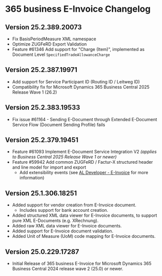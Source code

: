 # 365 business E-Invoice Changelog

## Version 25.2.389.20073

- Fix BasisPeriodMeasure XML namespace
- Optimize ZUGFeRD Export Validation
- Feature #61346 Add support for "Charge (Item)", implemented as Document Level `SpecifiedTradeAllowanceCharge`

## Version 25.2.387.19971

- Add support for Service Participant ID (Routing ID / Leitweg ID)
- Compatibility fix for Microsoft Dynamics 365 Business Central 2025 Release Wave 1 (26.2)

## Version 25.2.383.19533

- Fix issue #61164 - Sending E-Document through Extended E-Document Service Flow (Document Sending Profile) fails

## Version 25.2.379.19451

- Feature #61093 Implement E-Document Service Integration V2 _(applies to Business Central 2025 Release Wave 1 or newer)_
- Feature #59942 Add common ZUGFeRD / Factur-X structured header and line model for import and export
  - Add extensibility events (see [AL Developer - E-Invoice](https://docs.365businessdev.com/al-developer/365businesseinvoice/readme) for more information)

## Version 25.1.306.18251

- Added support for vendor creation from E-Invoice document.
  - Includes support for bank account creation.
- Added structured XML data viewer for E-Invoice documents, to support pure XML E-Documents (e.g. XRechnung).
- Added raw XML data viewer for E-Invoice documents.
- Added support for E-Invoice document validation.
- Added Unit of Measure (UoM) code mapping for E-Invoice documents.

## Version 25.0.229.17287

- Initial Release of 365 business E-Invoice for Microsoft Dynamics 365 Business Central 2024 release wave 2 (25.0) or newer.
